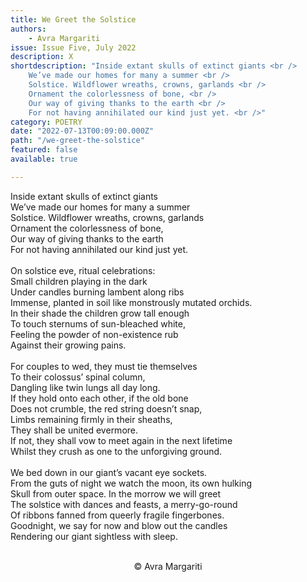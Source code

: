 ```yaml
---
title: We Greet the Solstice
authors:
    - Avra Margariti
issue: Issue Five, July 2022
description: X
shortdescription: "Inside extant skulls of extinct giants <br />
    We’ve made our homes for many a summer <br />
    Solstice. Wildflower wreaths, crowns, garlands <br />
    Ornament the colorlessness of bone, <br />
    Our way of giving thanks to the earth <br />
    For not having annihilated our kind just yet. <br />"
category: POETRY
date: "2022-07-13T00:09:00.000Z"
path: "/we-greet-the-solstice"
featured: false
available: true

---
```


Inside extant skulls of extinct giants <br />
We’ve made our homes for many a summer <br />
Solstice. Wildflower wreaths, crowns, garlands <br />
Ornament the colorlessness of bone, <br />
Our way of giving thanks to the earth <br />
For not having annihilated our kind just yet. <br />
<br />
On solstice eve, ritual celebrations: <br />
Small children playing in the dark <br />
Under candles burning lambent along ribs <br />
Immense, planted in soil like monstrously mutated orchids. <br />
In their shade the children grow tall enough <br />
To touch sternums of sun-bleached white, <br />
Feeling the powder of non-existence rub <br />
Against their growing pains. <br />
<br />
For couples to wed, they must tie themselves <br />
To their colossus’ spinal column, <br />
Dangling like twin lungs all day long. <br />
If they hold onto each other, if the old bone <br />
Does not crumble, the red string doesn’t snap, <br />
Limbs remaining firmly in their sheaths, <br />
They shall be united evermore. <br />
If not, they shall vow to meet again in the next lifetime <br />
Whilst they crush as one to the unforgiving ground. <br />
<br />
We bed down in our giant’s vacant eye sockets. <br />
From the guts of night we watch the moon, its own hulking <br />
Skull from outer space. In the morrow we will greet <br />
The solstice with dances and feasts, a merry-go-round <br />
Of ribbons fanned from queerly fragile fingerbones. <br />
Goodnight, we say for now and blow out the candles <br />
Rendering our giant sightless with sleep. <br />
<br />

<p style="text-align: center;">© Avra Margariti</p>